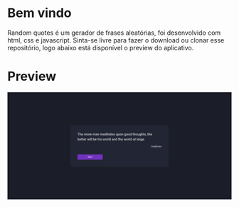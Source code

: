 # Bem vindo

Random quotes é um gerador de frases aleatórias, foi desenvolvido com html, css e javascript. Sinta-se livre para fazer o download ou clonar esse repositório, logo abaixo está disponível o preview do aplicativo.

# Preview

![app preview](app-preview.png)
